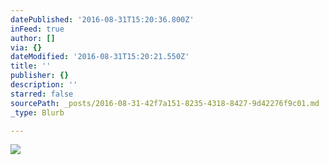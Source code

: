 ```yaml
---
datePublished: '2016-08-31T15:20:36.800Z'
inFeed: true
author: []
via: {}
dateModified: '2016-08-31T15:20:21.550Z'
title: ''
publisher: {}
description: ''
starred: false
sourcePath: _posts/2016-08-31-42f7a151-8235-4318-8427-9d42276f9c01.md
_type: Blurb

---
```

![](https://the-grid-user-content.s3-us-west-2.amazonaws.com/4b361304-2e9a-4b14-9cfb-1398456800c5.jpg)